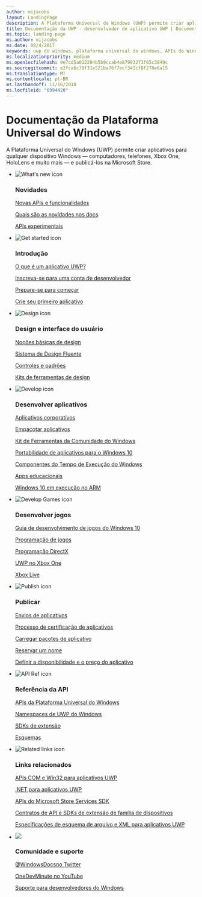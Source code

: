 ```yaml
---
author: mijacobs
layout: LandingPage
description: A Plataforma Universal do Windows (UWP) permite criar aplicativos para qualquer dispositivo Windows — computadores, telefones, Xbox One, HoloLens e muito mais — e publicá-los na Store.
title: Documentação da UWP - desenvolvedor de aplicativo UWP | Documentos da Microsoft
ms.topic: landing-page
ms.author: mijacobs
ms.date: 08/4/2017
keywords: uwp do windows, plataforma universal do windows, APIs do Windows Runtime, api do windows, ref. de api do windows, api do winrt, referência de api do windows, api uwp, referência de api uwp, desenvolver uwp, criar uwp, publicar uwp
ms.localizationpriority: medium
ms.openlocfilehash: 9e7cd5a012204b5b9ccab4e87993273f65c3849c
ms.sourcegitcommit: e2fca6c79f31e521ba76f7ecf343cf8f278e6a15
ms.translationtype: MT
ms.contentlocale: pt-BR
ms.lasthandoff: 11/16/2018
ms.locfileid: "6994420"
---
```

# <a name="universal-windows-platform-documentation"></a>Documentação da Plataforma Universal do Windows
A Plataforma Universal do Windows (UWP) permite criar aplicativos para qualquer dispositivo Windows — computadores, telefones, Xbox One, HoloLens e muito mais — e publicá-los na Microsoft Store.

<ul class="panelContent cardsF">
    <li>
        <div class="cardSize">
            <div class="cardPadding">
                <div class="card">
                    <div class="cardImageOuter">
                        <div class="cardImage">
                            <img src="/media/common/i_whats-new.svg" alt="What's new icon" />
                        </div>
                    </div>
                    <div class="cardText">
                        <h3>Novidades</h3>
                        <p>
                            <a href="whats-new/windows-10-version-latest.md">Novas APIs e funcionalidades</a>
                        </p>
                        <p>
                            <a href="whats-new/windows-docs-latest.md">Quais são as novidades nos docs</a>
                        </p>
                        <p>
                            <a href="whats-new/experimental-apis.md">APIs experimentais</a>
                        </p>
                    </div>
                </div>
            </div>
        </div>
    </li>
    <li>
        <div class="cardSize">
            <div class="cardPadding">
                <div class="card">
                    <div class="cardImageOuter">
                        <div class="cardImage">
                            <img src="/media/common/i_get-started.svg" alt="Get started icon" />
                        </div>
                    </div>
                    <div class="cardText">
                        <h3>Introdução</h3>
                        <p>
                            <a href="get-started/universal-application-platform-guide.md">O que é um aplicativo UWP?</a>
                        </p>
                        <p>
                            <a href="get-started/sign-up.md">Inscreva-se para uma conta de desenvolvedor</a>
                        </p>
                        <p>
                            <a href="get-started/get-set-up.md">Prepare-se para começar</a>
                        </p>
                        <p>
                            <a href="get-started/your-first-app.md">Crie seu primeiro aplicativo</a>
                        </p>
                    </div>
                </div>
            </div>
        </div>
    </li>
    <li>
        <div class="cardSize">
            <div class="cardPadding">
                <div class="card">
                    <div class="cardImageOuter">
                        <div class="cardImage">
                            <img src="/media/common/i_management.svg" alt="Design icon" />
                        </div>
                    </div>
                    <div class="cardText">
                        <h3>Design e interface do usuário</h3>
                        <p>
                            <a href="design/basics/design-and-ui-intro.md">Noções básicas de design</a>
                        </p>
                         <p>
                            <a href="design/fluent-design-system/index.md">Sistema de Design Fluente</a>
                        </p>
                        <p>
                            <a href="design/controls-and-patterns/index.md">Controles e padrões</a>
                        </p>
                        <p>
                            <a href="design/downloads/index.md">Kits de ferramentas de design</a>
                        </p>                      
                    </div>
                </div>
            </div>
        </div>
    </li>
    <li>
        <div class="cardSize">
            <div class="cardPadding">
                <div class="card">
                    <div class="cardImageOuter">
                        <div class="cardImage">
                            <img src="/media/common/i_code-edit.svg" alt="Develop icon" />
                        </div>
                    </div>
                    <div class="cardText">
                        <h3>Desenvolver aplicativos</h3>
                        <p>
                            <a href="enterprise/index.md">Aplicativos corporativos</a>
                        </p>
                        <p>
                            <a href="packaging/index.md">Empacotar aplicativos</a>
                        </p>
                        <p>
                            <a href="//docs.microsoft.com/windows/uwpcommunitytoolkit/">Kit de Ferramentas da Comunidade do Windows</a>
                        </p>
                        <p>
                            <a href="porting/index.md">Portabilidade de aplicativos para o Windows 10</a>
                        </p>
                        <p>
                            <a href="winrt-components/index.md">Componentes do Tempo de Execução do Windows</a>
                        </p>
                        <p>
                            <a href="apps-for-education/index.md">Apps educacionais</a>
                        </p>
                        <p>
                            <a href="porting/apps-on-arm.md">Windows 10 em execução no ARM</a>
                        </p>
                    </div>
                </div>
            </div>
        </div>
    </li>
    <li>
        <div class="cardSize">
            <div class="cardPadding">
                <div class="card">
                    <div class="cardImageOuter">
                        <div class="cardImage">
                            <img src="/media/common/i_build.svg" alt="Develop Games icon" />
                        </div>
                    </div>
                    <div class="cardText">
                        <h3>Desenvolver jogos</h3>
                        <p>
                            <a href="gaming/e2e.md">Guia de desenvolvimento de jogos do Windows 10</a>
                        </p>
                        <p>
                            <a href="gaming/index.md">Programação de jogos</a>
                        </p>
                        <p>
                            <a href="gaming/directx-programming.md">Programação DirectX</a>
                        </p>
                        <p>
                            <a href="xbox-apps/index.md">UWP no Xbox One</a>
                        </p>
                        <p>
                            <a href="xbox-live/index.md">Xbox Live</a>
                        </p>
                    </div>
                </div>
            </div>
        </div>
    </li>    
    <li>
        <div class="cardSize">
            <div class="cardPadding">
                <div class="card">
                    <div class="cardImageOuter">
                        <div class="cardImage">
                            <img src="/media/common/i_upgrade.svg" alt="Publish icon" />
                        </div>
                    </div>
                    <div class="cardText">
                        <h3>Publicar</h3>
                        <p>
                            <a href="publish/app-submissions.md">Envios de aplicativos</a>
                        </p>
                        <p>
                            <a href="publish/the-app-certification-process.md">Processo de certificação de aplicativos</a>
                        </p>
                        <p>
                            <a href="publish/upload-app-packages.md">Carregar pacotes de aplicativo</a>
                        </p>
                        <p>
                            <a href="publish/create-your-app-by-reserving-a-name.md">Reservar um nome</a>
                        </p>
                        <p>
                            <a href="publish/set-app-pricing-and-availability.md">Definir a disponibilidade e o preço do aplicativo</a>
                        </p>
                    </div>
                </div>
            </div>
        </div>
    </li>
    <li>
        <div class="cardSize">
            <div class="cardPadding">
                <div class="card">
                    <div class="cardImageOuter">
                        <div class="cardImage">
                            <img src="/media/common/i_api-reference.svg" alt="API Ref icon" />
                        </div>
                    </div>
                    <div class="cardText">
                        <h3>Referência da API</h3>
                        <p>
                            <a href="//docs.microsoft.com/uwp/">APIs da Plataforma Universal do Windows</a>
                        </p>
                        <p>
                            <a href="//docs.microsoft.com/uwp/API">Namespaces de UWP do Windows</a>
                        </p>
                        <p>
                            <a href="//docs.microsoft.com/uwp/extension-sdks">SDKs de extensão</a>
                        </p>
                        <p>
                            <a href="//docs.microsoft.com/uwp/schemas">Esquemas</a>
                        </p>
                    </div>
                </div>
            </div>
        </div>
    </li>
    <li>
        <div class="cardSize">
            <div class="cardPadding">
                <div class="card">
                    <div class="cardImageOuter">
                        <div class="cardImage">
                            <img src="/media/common/i_multi-connect.svg" alt="Related links icon" />
                        </div>
                    </div>
                    <div class="cardText">
                        <h3>Links relacionados</h3>
                        <p>
                            <a href="//docs.microsoft.com/uwp/win32-and-com/win32-and-com-for-uwp-apps">APIs COM e Win32 para aplicativos UWP</a>
                        </p>
                        <p>
                            <a href="//msdn.microsoft.com/library/windows/apps/mt185501.aspx">.NET para aplicativos UWP</a>
                        </p>
                        <p>
                            <a href="//msdn.microsoft.com/library/windows/apps/mt691886.aspx">APIs do Microsoft Store Services SDK</a>
                        </p>
                        <p>
                            <a href="//docs.microsoft.com/uwp/extension-sdks">Contratos de API e SDKs de extensão de família de dispositivos</a>
                        </p>
                        <p>
                            <a href="//docs.microsoft.com/uwp/schemas/">Especificações de esquema de arquivo e XML para aplicativos UWP</a>
                        </p>
                    </div>
                </div>
            </div>
        </div>
    </li>
    <li>
        <div class="cardSize">
            <div class="cardPadding">
                <div class="card">
                    <div class="cardImageOuter">
                        <div class="cardImage">
                            <img src="/media/common/i_support.svg" alt=" " />
                        </div>
                    </div>
                    <div class="cardText">
                        <h3>Comunidade e suporte</h3>
                        <p>
                            <a href="https://twitter.com/WindowsDocs">@WindowsDocsno Twitter</a>
                        </p>
                        <p>
                            <a href="http://aka.ms/OneDevMinute">OneDevMinute no YouTube</a>
                        </p>
                        <p>
                            <a href="https://developer.microsoft.com/windows/support">Suporte para desenvolvedores do Windows</a>
                        </p>
                    </div>
                </div>
            </div>
        </div>
    </li>    
</ul>
